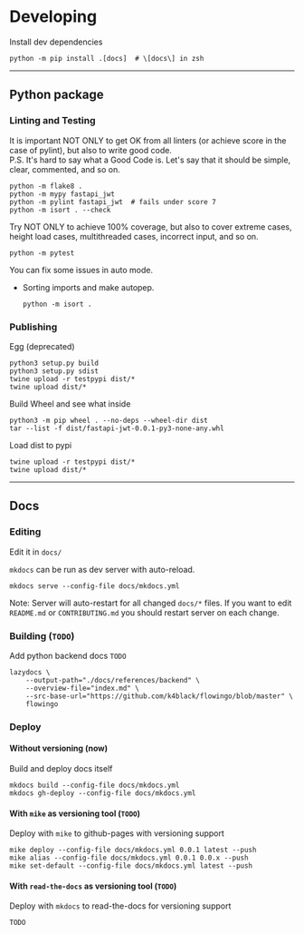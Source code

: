 # Developing 

Install dev dependencies 
```shell
python -m pip install .[docs]  # \[docs\] in zsh
```


---

## Python package

### Linting and Testing

It is important NOT ONLY to get OK from all linters (or achieve score in the case of pylint), but also to write good code.    
P.S. It's hard to say what a Good Code is. Let's say that it should be simple, clear, commented, and so on.
```shell
python -m flake8 .
python -m mypy fastapi_jwt
python -m pylint fastapi_jwt  # fails under score 7 
python -m isort . --check
```

Try NOT ONLY to achieve 100% coverage, but also to cover extreme cases, height load cases, multithreaded cases, incorrect input, and so on.
```shell
python -m pytest
```

You can fix some issues in auto mode.

* Sorting imports and make autopep.
    ```shell
    python -m isort .
    ```


### Publishing 

Egg (deprecated) 
```shell
python3 setup.py build
python3 setup.py sdist
twine upload -r testpypi dist/*
twine upload dist/*
```

Build Wheel and see what inside
```shell
python3 -m pip wheel . --no-deps --wheel-dir dist
tar --list -f dist/fastapi-jwt-0.0.1-py3-none-any.whl  
```

Load dist to pypi
```shell
twine upload -r testpypi dist/*
twine upload dist/*
```


---

## Docs

### Editing 

Edit it in `docs/`

`mkdocs` can be run as dev server with auto-reload.
```shell
mkdocs serve --config-file docs/mkdocs.yml
```

Note: Server will auto-restart for all changed `docs/*` files. 
If you want to edit `README.md` or `CONTRIBUTING.md` you should restart server on each change.  


### Building (`TODO`)

Add python backend docs `TODO`
```shell
lazydocs \
    --output-path="./docs/references/backend" \
    --overview-file="index.md" \
    --src-base-url="https://github.com/k4black/flowingo/blob/master" \
    flowingo
```

### Deploy 

#### Without versioning (now)
Build and deploy docs itself
```shell
mkdocs build --config-file docs/mkdocs.yml
mkdocs gh-deploy --config-file docs/mkdocs.yml    
```

#### With `mike` as versioning tool (`TODO`)

Deploy with `mike` to github-pages with versioning support
```shell
mike deploy --config-file docs/mkdocs.yml 0.0.1 latest --push
mike alias --config-file docs/mkdocs.yml 0.0.1 0.0.x --push
mike set-default --config-file docs/mkdocs.yml latest --push
```

#### With `read-the-docs` as versioning tool (`TODO`)
Deploy with `mkdocs` to read-the-docs for versioning support
```shell
TODO
```

